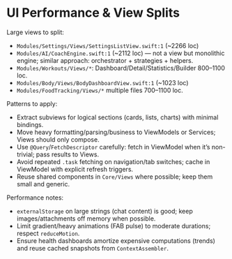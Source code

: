 # UI Performance & View Splits

Large views to split:
- `Modules/Settings/Views/SettingsListView.swift:1` (~2266 loc)
- `Modules/AI/CoachEngine.swift:1` (~2112 loc) — not a view but monolithic engine; similar approach: orchestrator + strategies + helpers.
- `Modules/Workouts/Views/*`: Dashboard/Detail/Statistics/Builder 800–1100 loc.
- `Modules/Body/Views/BodyDashboardView.swift:1` (~1023 loc)
- `Modules/FoodTracking/Views/*` multiple files 700–1100 loc.

Patterns to apply:
- Extract subviews for logical sections (cards, lists, charts) with minimal bindings.
- Move heavy formatting/parsing/business to ViewModels or Services; Views should only compose.
- Use `@Query`/`FetchDescriptor` carefully: fetch in ViewModel when it’s non-trivial; pass results to Views.
- Avoid repeated `.task` fetching on navigation/tab switches; cache in ViewModel with explicit refresh triggers.
- Reuse shared components in `Core/Views` where possible; keep them small and generic.

Performance notes:
- `externalStorage` on large strings (chat content) is good; keep images/attachments off memory when possible.
- Limit gradient/heavy animations (FAB pulse) to moderate durations; respect `reduceMotion`.
- Ensure health dashboards amortize expensive computations (trends) and reuse cached snapshots from `ContextAssembler`.


